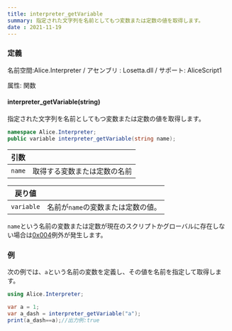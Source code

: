```yaml
---
title: interpreter_getVariable
summary: 指定された文字列を名前としてもつ変数または定数の値を取得します。
date : 2021-11-19
---
```

### 定義
名前空間:Alice.Interpreter / アセンブリ : Losetta.dll / サポート: AliceScript1

属性: 関数

#### interpreter_getVariable(string)

指定された文字列を名前としてもつ変数または定数の値を取得します。

```cs title="AliceScript"
namespace Alice.Interpreter;
public variable interpreter_getVariable(string name);
```

|引数| |
|-|-|
|`name`|取得する変数または定数の名前|

|戻り値| |
|-|-|
|`variable`|名前が`name`の変数または定数の値。|

`name`という名前の変数または定数が現在のスクリプトかグローバルに存在しない場合は[0x004](../../../general/exceptions/index.md)例外が発生します。

### 例
次の例では、`a`という名前の変数を定義し、その値を名前を指定して取得します。

```cs title="AliceScript"
using Alice.Interpreter;

var a = 1;
var a_dash = interpreter_getVariable("a");
print(a_dash==a);//出力例:true
```